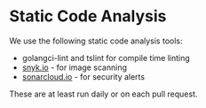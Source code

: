 # Static Code Analysis

We use the following static code analysis tools:

* golangci-lint and tslint for compile time linting
* [snyk.io](https://app.snyk.io/org/argoproj/projects) - for image scanning
* [sonarcloud.io](https://sonarcloud.io/organizations/argoproj-1/projects) - for security alerts

These are at least run daily or on each pull request.
